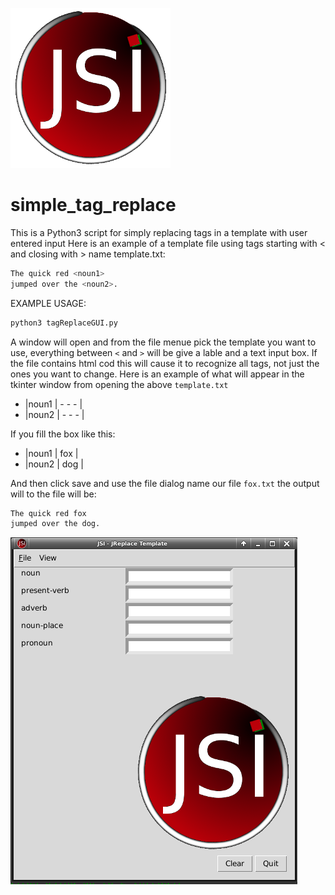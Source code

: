 ![alt text](https://github.com/J216/simple_tag_replace/raw/master/jsi-logo-256.png "JSI Logo")
# simple_tag_replace
This is a Python3 script for simply replacing tags in a template with user entered input
Here is an example of a template file using tags starting with < and closing with > name template.txt:
```bash
The quick red <noun1>
jumped over the <noun2>.
```
EXAMPLE USAGE:
```bash
python3 tagReplaceGUI.py
```
A window will open and from the file menue pick the template you want to use, everything between `<` and `>` will be give a lable and a text input box. If the file contains html cod this will cause it to recognize all tags, not just the ones you want to change.
Here is an example of what will appear in the tkinter window from opening the above `template.txt`
* |noun1 | - - - | 
* |noun2 | - - - | 

If you fill the box like this:
* |noun1 | fox |
* |noun2 | dog |

And then click save and use the file dialog name our file `fox.txt` the output will to the file will be:
```bash
The quick red fox
jumped over the dog.
```
![alt text](https://github.com/J216/simple_tag_replace/raw/master/tagreplace-screenshot.png "JSI Logo")
